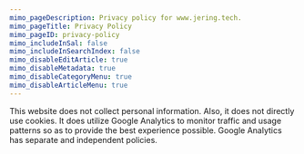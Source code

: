 ```yaml
---
mimo_pageDescription: Privacy policy for www.jering.tech.
mimo_pageTitle: Privacy Policy
mimo_pageID: privacy-policy
mimo_includeInSal: false
mimo_includeInSearchIndex: false
mimo_disableEditArticle: true
mimo_disableMetadata: true
mimo_disableCategoryMenu: true
mimo_disableArticleMenu: true
---
```


This website does not collect personal information. Also, it does not directly use cookies. It does utilize Google Analytics to monitor traffic and usage patterns so as to provide the best experience possible.
Google Analytics has separate and independent policies.